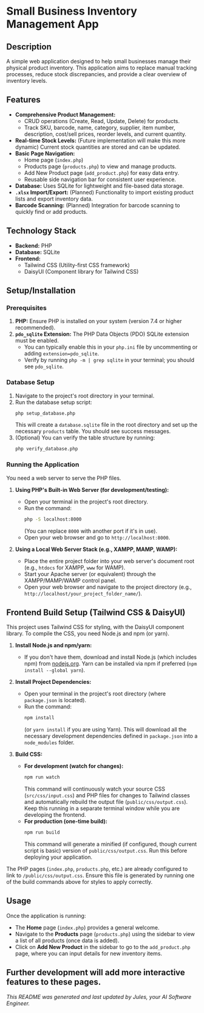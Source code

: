 # Small Business Inventory Management App

## Description

A simple web application designed to help small businesses manage their physical product inventory. This application aims to replace manual tracking processes, reduce stock discrepancies, and provide a clear overview of inventory levels.

## Features

*   **Comprehensive Product Management:**
    *   CRUD operations (Create, Read, Update, Delete) for products.
    *   Track SKU, barcode, name, category, supplier, item number, description, cost/sell prices, reorder levels, and current quantity.
*   **Real-time Stock Levels:** (Future implementation will make this more dynamic) Current stock quantities are stored and can be updated.
*   **Basic Page Navigation:**
    *   Home page (`index.php`)
    *   Products page (`products.php`) to view and manage products.
    *   Add New Product page (`add_product.php`) for easy data entry.
    *   Reusable side navigation bar for consistent user experience.
*   **Database:** Uses SQLite for lightweight and file-based data storage.
*   **`.xlsx` Import/Export:** (Planned) Functionality to import existing product lists and export inventory data.
*   **Barcode Scanning:** (Planned) Integration for barcode scanning to quickly find or add products.

## Technology Stack

*   **Backend:** PHP
*   **Database:** SQLite
*   **Frontend:**
    *   Tailwind CSS (Utility-first CSS framework)
    *   DaisyUI (Component library for Tailwind CSS)

## Setup/Installation

### Prerequisites

1.  **PHP:** Ensure PHP is installed on your system (version 7.4 or higher recommended).
2.  **`pdo_sqlite` Extension:** The PHP Data Objects (PDO) SQLite extension must be enabled.
    *   You can typically enable this in your `php.ini` file by uncommenting or adding `extension=pdo_sqlite`.
    *   Verify by running `php -m | grep sqlite` in your terminal; you should see `pdo_sqlite`.

### Database Setup

1.  Navigate to the project's root directory in your terminal.
2.  Run the database setup script:
    ```bash
    php setup_database.php
    ```
    This will create a `database.sqlite` file in the root directory and set up the necessary `products` table. You should see success messages.
3.  (Optional) You can verify the table structure by running:
    ```bash
    php verify_database.php
    ```

### Running the Application

You need a web server to serve the PHP files.

1.  **Using PHP's Built-in Web Server (for development/testing):**
    *   Open your terminal in the project's root directory.
    *   Run the command:
        ```bash
        php -S localhost:8000
        ```
        (You can replace `8000` with another port if it's in use).
    *   Open your web browser and go to `http://localhost:8000`.

2.  **Using a Local Web Server Stack (e.g., XAMPP, MAMP, WAMP):**
    *   Place the entire project folder into your web server's document root (e.g., `htdocs` for XAMPP, `www` for WAMP).
    *   Start your Apache server (or equivalent) through the XAMPP/MAMP/WAMP control panel.
    *   Open your web browser and navigate to the project directory (e.g., `http://localhost/your_project_folder_name/`).

## Frontend Build Setup (Tailwind CSS & DaisyUI)

This project uses Tailwind CSS for styling, with the DaisyUI component library. To compile the CSS, you need Node.js and npm (or yarn).

1.  **Install Node.js and npm/yarn:**
    *   If you don't have them, download and install Node.js (which includes npm) from [nodejs.org](https://nodejs.org/). Yarn can be installed via npm if preferred (`npm install --global yarn`).

2.  **Install Project Dependencies:**
    *   Open your terminal in the project's root directory (where `package.json` is located).
    *   Run the command:
        ```bash
        npm install
        ```
        (or `yarn install` if you are using Yarn). This will download all the necessary development dependencies defined in `package.json` into a `node_modules` folder.

3.  **Build CSS:**
    *   **For development (watch for changes):**
        ```bash
        npm run watch
        ```
        This command will continuously watch your source CSS (`src/css/input.css`) and PHP files for changes to Tailwind classes and automatically rebuild the output file (`public/css/output.css`). Keep this running in a separate terminal window while you are developing the frontend.
    *   **For production (one-time build):**
        ```bash
        npm run build
        ```
        This command will generate a minified (if configured, though current script is basic) version of `public/css/output.css`. Run this before deploying your application.

The PHP pages (`index.php`, `products.php`, etc.) are already configured to link to `/public/css/output.css`. Ensure this file is generated by running one of the build commands above for styles to apply correctly.

## Usage

Once the application is running:

*   The **Home** page (`index.php`) provides a general welcome.
*   Navigate to the **Products** page (`products.php`) using the sidebar to view a list of all products (once data is added).
*   Click on **Add New Product** in the sidebar to go to the `add_product.php` page, where you can input details for new inventory items.

Further development will add more interactive features to these pages.
---

*This README was generated and last updated by Jules, your AI Software Engineer.*